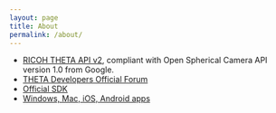 ```yaml
---
layout: page
title: About
permalink: /about/
---
```


* [RICOH THETA API v2](https://developers.theta360.com/en/docs/v2/api_reference/), compliant with Open Spherical Camera API version 1.0 from Google.
* [THETA Developers Official Forum](https://developers.theta360.com/en/forums/)
* [Official SDK](https://developers.theta360.com/en/docs/sdk/)
* [Windows, Mac, iOS, Android apps](https://theta360.com/en/support/download/)

